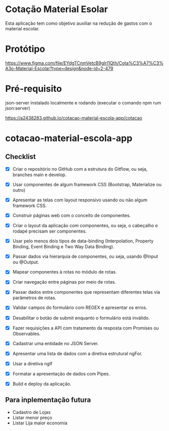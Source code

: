 # Cotação Material Esolar
Esta aplicação tem como objetivo auxiliar na redução de gastos com o material escolar.
# Protótipo
https://www.figma.com/file/EYdgTCnmVetcB9glrI1Qth/Cota%C3%A7%C3%A3o-Material-Escolar?type=design&node-id=2-479

# Pré-requisito
json-server instalado localmente e rodando  (executar o comando npm rum json:server)

https://a2438283.github.io/cotacao-material-escola-app/cotacao

# cotacao-material-escola-app

## Checklist

- [x] Criar o repositório no GitHub com a estrutura do Gitflow, ou seja, branches main e develop.
- [x] Usar componentes de algum framework CSS (Bootstrap, Materialize ou outro)
- [x] Apresentar as telas com layout responsivo usando ou não algum framework CSS.
- [x] Construir páginas web com o conceito de componentes.
- [x] Criar o layout da aplicação com componentes, ou seja, o cabeçalho e rodapé precisam ser componentes.
- [x] Usar pelo menos dois tipos de data-binding (Interpolation, Property Binding, Event Binding e Two Way Data Binding).
- [x] Passar dados via hierarquia de componentes, ou seja, usando @Input ou @Output.
- [x] Mapear componentes à rotas no módulo de rotas.
- [x] Criar navegação entre páginas por meio de rotas.
- [x] Passar dados entre componentes que representam diferentes telas via parâmetros de rotas.
- [x] Validar campos do formulário com REGEX e apresentar os erros.
- [x] Desabilitar o botão de submit enquanto o formulário está inválido.
- [x] Fazer requisições a API com tratamento da resposta com Promises ou Observables.
- [x] Cadastrar uma entidade no JSON Server.
- [x] Apresentar uma lista de dados com a diretiva estrutural ngFor.
- [x] Usar a diretiva ngIf
- [x] Formatar a apresentação de dados com Pipes.
- [x] Build e deploy da aplicação.



## Para inplementação futura
- Cadastro de Lojas
- Listar menor preço
- Listar Lija maior economia
